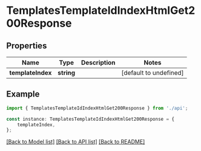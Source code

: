 # TemplatesTemplateIdIndexHtmlGet200Response


## Properties

Name | Type | Description | Notes
------------ | ------------- | ------------- | -------------
**templateIndex** | **string** |  | [default to undefined]

## Example

```typescript
import { TemplatesTemplateIdIndexHtmlGet200Response } from './api';

const instance: TemplatesTemplateIdIndexHtmlGet200Response = {
    templateIndex,
};
```

[[Back to Model list]](../README.md#documentation-for-models) [[Back to API list]](../README.md#documentation-for-api-endpoints) [[Back to README]](../README.md)
